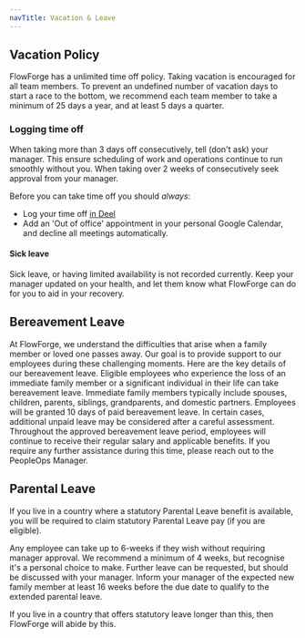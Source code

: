 ```yaml
---
navTitle: Vacation & Leave
---
```


## Vacation Policy

FlowForge has a unlimited time off policy. Taking vacation is encouraged for all
team members. To prevent an undefined number of vacation days to start a race to
the bottom, we recommend each team member to take a minimum of 25 days a year,
and at least 5 days a quarter.

### Logging time off

When taking more than 3 days off consecutively, tell (don't ask) your manager. 
This ensure scheduling of work and operations continue to run smoothly without
you. When taking over 2 weeks of consecutively seek approval from your manager.

Before you can take time off you should _always_:
* Log your time off [in Deel](https://help.letsdeel.com/hc/en-gb/articles/4409044013201-How-do-I-request-time-off-)
* Add an 'Out of office' appointment in your personal Google Calendar, and decline
   all meetings automatically.

#### Sick leave

Sick leave, or having limited availability is not recorded currently. Keep your
manager updated on your health, and let them know what FlowForge can do for you
to aid in your recovery.

## Bereavement Leave

At FlowForge, we understand the difficulties that arise when a family member or loved one passes away. Our goal is to provide support to our employees during these challenging moments. Here are the key details of our bereavement leave. Eligible employees who experience the loss of an immediate family member or a significant individual in their life can take bereavement leave. Immediate family members typically include spouses, children, parents, siblings, grandparents, and domestic partners. Employees will be granted 10 days of paid bereavement leave. In certain cases, additional unpaid leave may be considered after a careful assessment. Throughout the approved bereavement leave period, employees will continue to receive their regular salary and applicable benefits. If you require any further assistance during this time, please reach out to the PeopleOps Manager.


## Parental Leave

If you live in a country where a statutory Parental Leave benefit is available,
you will be required to claim statutory Parental Leave pay (if you are eligible).

Any employee can take up to 6-weeks if they wish without requiring manager
approval. We recommend a minimum of 4 weeks, but recognise it's a personal
choice to make. Further leave can be requested, but should be discussed with
your manager. Inform your manager of the expected new family member at least 16
weeks before the due date to qualify to the extended parental leave.

If you live in a country that offers statutory leave longer than this, then
FlowForge will abide by this.
